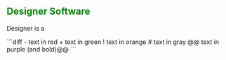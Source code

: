 <h2 style="color:green;">Designer Software</h2>
<p>Designer is a </p>
```diff
- text in red
+ text in green
! text in orange
# text in gray
@@ text in purple (and bold)@@
```

